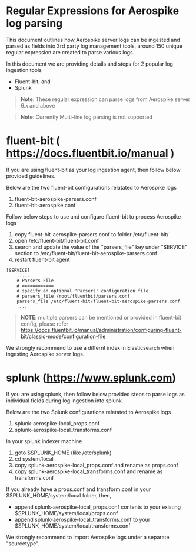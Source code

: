 # Regular Expressions for Aerospike log parsing

This document outlines how Aerospike server logs can be ingested and parsed as fields into 3rd party log management tools, 
around 150 unique regular expression are created to parse various logs.

In this document we are providing details and steps for 2 popular log ingestion tools
* Fluent-bit, and
* Splunk 

> **Note**: These regular expression can parse logs from Aerospike server 6.x and above

> **Note**: Currently Multi-line log parsing is not supported

# fluent-bit ( https://docs.fluentbit.io/manual )

If you are using fluent-bit as your log ingestion agent, then follow below provided guidelines.

Below are the two fluent-bit configurations relatated to Aerospike logs

1. fluent-bit-aerospike-parsers.conf
2. fluent-bit-aerospike.conf

Follow below steps to use and configure fluent-bit to process Aerospike logs

1. copy fluent-bit-aerospike-parsers.conf to folder /etc/fluent-bit/
2. open /etc/fluent-bit/fluent-bit.conf
3. search and update the value of the "parsers_file" key under "SERVICE" section  to /etc/fluent-bit/fluent-bit-aerospike-parsers.conf
4. restart fluent-bit agent

```
[SERVICE]
    .....
    # Parsers File
    # ============
    # specify an optional 'Parsers' configuration file
    # parsers_file /root/fluentbit/parsers.conf
    parsers_file /etc/fluent-bit/fluent-bit-aerospike-parsers.conf
    ....
```

> **NOTE**: multiple parsers can be mentioned or provided in fluent-bit config, please refer https://docs.fluentbit.io/manual/administration/configuring-fluent-bit/classic-mode/configuration-file

We strongly recommend to use a differnt index in Elasticsearch when ingesting Aerospike server logs.

# splunk (https://www.splunk.com)

If you are using splunk, then follow below provided steps to parse logs as individual fields during log ingestion into splunk

Below are the two Splunk configurations relatated to Aerospike logs

1. splunk-aerospike-local_props.conf
2. splunk-aerospike-local_transforms.conf

In your splunk indexer machine 
1. goto $SPLUNK_HOME (like /etc/splunk)
2. cd system/local
3. copy splunk-aerospike-local_props.conf and rename as props.conf
4. copy splunk-aerospike-local_transforms.conf and rename as transforms.conf

If you already have a props.conf and transform.conf in your $SPLUNK_HOME/system/local folder, then,
- append splunk-aerospike-local_props.conf contents to your existing $SPLUNK_HOME/system/local/props.conf
- append  splunk-aerospike-local_transforms.conf to your $SPLUNK_HOME/system/local/transforms.conf

We strongly recommend to import Aerospike logs under a separate "sourcetype".
